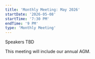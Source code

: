 ```yaml
---
title: 'Monthly Meeting: May 2026'
startDate: '2026-05-08'
startTime: '7:30 PM'
endTime: '9 PM'
type: 'Monthly Meeting'
---
```


Speakers TBD

This meeting will include our annual AGM.
